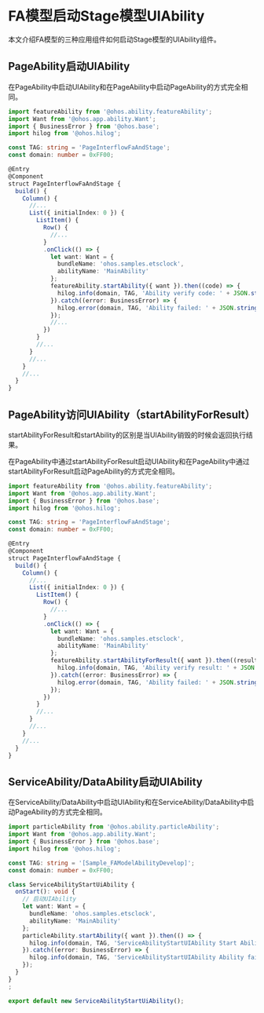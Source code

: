 # FA模型启动Stage模型UIAbility


本文介绍FA模型的三种应用组件如何启动Stage模型的UIAbility组件。


## PageAbility启动UIAbility

  在PageAbility中启动UIAbility和在PageAbility中启动PageAbility的方式完全相同。

```ts
import featureAbility from '@ohos.ability.featureAbility';
import Want from '@ohos.app.ability.Want';
import { BusinessError } from '@ohos.base';
import hilog from '@ohos.hilog';

const TAG: string = 'PageInterflowFaAndStage';
const domain: number = 0xFF00;

@Entry
@Component
struct PageInterflowFaAndStage {
  build() {
    Column() {
      //...
      List({ initialIndex: 0 }) {
        ListItem() {
          Row() {
            //...
          }
          .onClick(() => {
            let want: Want = {
              bundleName: 'ohos.samples.etsclock',
              abilityName: 'MainAbility'
            };
            featureAbility.startAbility({ want }).then((code) => {
              hilog.info(domain, TAG, 'Ability verify code: ' + JSON.stringify(code));
            }).catch((error: BusinessError) => {
              hilog.error(domain, TAG, 'Ability failed: ' + JSON.stringify(error));
            });
            //...
          })
        }
        //...
      }
      //...
    }
    //...
  }
}
```


## PageAbility访问UIAbility（startAbilityForResult）

startAbilityForResult和startAbility的区别是当UIAbility销毁的时候会返回执行结果。

在PageAbility中通过startAbilityForResult启动UIAbility和在PageAbility中通过startAbilityForResult启动PageAbility的方式完全相同。


```ts
import featureAbility from '@ohos.ability.featureAbility';
import Want from '@ohos.app.ability.Want';
import { BusinessError } from '@ohos.base';
import hilog from '@ohos.hilog';

const TAG: string = 'PageInterflowFaAndStage';
const domain: number = 0xFF00;

@Entry
@Component
struct PageInterflowFaAndStage {
  build() {
    Column() {
      //...
      List({ initialIndex: 0 }) {
        ListItem() {
          Row() {
            //...
          }
          .onClick(() => {
            let want: Want = {
              bundleName: 'ohos.samples.etsclock',
              abilityName: 'MainAbility'
            };
            featureAbility.startAbilityForResult({ want }).then((result) => {
              hilog.info(domain, TAG, 'Ability verify result: ' + JSON.stringify(result));
            }).catch((error: BusinessError) => {
              hilog.error(domain, TAG, 'Ability failed: ' + JSON.stringify(error));
            });
          })
        }
        //...
      }
      //...
    }
    //...
  }
}
```


## ServiceAbility/DataAbility启动UIAbility

在ServiceAbility/DataAbility中启动UIAbility和在ServiceAbility/DataAbility中启动PageAbility的方式完全相同。


```ts
import particleAbility from '@ohos.ability.particleAbility';
import Want from '@ohos.app.ability.Want';
import { BusinessError } from '@ohos.base';
import hilog from '@ohos.hilog';

const TAG: string = '[Sample_FAModelAbilityDevelop]';
const domain: number = 0xFF00;

class ServiceAbilityStartUiAbility {
  onStart(): void {
    // 启动UIAbility
    let want: Want = {
      bundleName: 'ohos.samples.etsclock',
      abilityName: 'MainAbility'
    };
    particleAbility.startAbility({ want }).then(() => {
      hilog.info(domain, TAG, 'ServiceAbilityStartUIAbility Start Ability successfully.');
    }).catch((error: BusinessError) => {
      hilog.info(domain, TAG, 'ServiceAbilityStartUIAbility Ability failed: ' + JSON.stringify(error));
    });
  }
}
;

export default new ServiceAbilityStartUiAbility();
```
